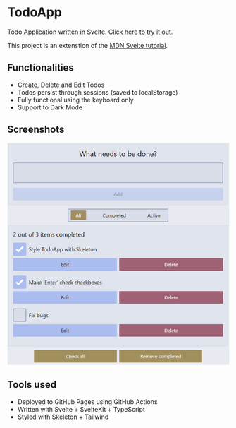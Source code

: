 # TodoApp
Todo Application written in Svelte. [Click here to try it out](https://carlosgdcj.github.io/todo-app/).

This project is an extenstion of the [MDN Svelte tutorial](https://developer.mozilla.org/en-US/docs/Learn/Tools_and_testing/Client-side_JavaScript_frameworks/Svelte_getting_started).

## Functionalities

* Create, Delete and Edit Todos
* Todos persist through sessions (saved to localStorage)
* Fully functional using the keyboard only
* Support to Dark Mode

## Screenshots
![App screenshot with 3 todos](img/TodoAppScreenshot.png)

## Tools used
* Deployed to GitHub Pages using GitHub Actions
* Written with Svelte + SvelteKit + TypeScript
* Styled with Skeleton + Tailwind